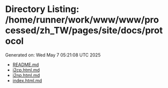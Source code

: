 # Directory Listing: /home/runner/work/www/www/processed/zh_TW/pages/site/docs/protocol
Generated on: Wed May  7 05:21:08 UTC 2025

- [README.md](README.md)
- [i2cp.html.md](i2cp.html.md)
- [i2np.html.md](i2np.html.md)
- [index.html.md](index.html.md)
